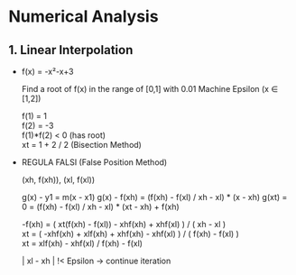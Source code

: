 # Numerical Analysis

## 1. Linear Interpolation

*   f(x) = -x²-x+3 
    
    Find a root of f(x) in the range of [0,1] with 0.01 Machine Epsilon (x ∈ [1,2])  

    f(1) = 1  
    f(2) = -3  
    f(1)*f(2) < 0 (has root)  
    xt = 1 + 2 / 2 (Bisection Method)  

*   REGULA FALSI (False Position Method)  

    (xh, f(xh)), (xl, f(xl))

    g(x) - y1 = m(x - x1)
    g(x) - f(xh) = (f(xh) - f(xl) / xh - xl) * (x - xh)
    g(xt) = 0 = (f(xh) - f(xl) / xh - xl) * (xt - xh) + f(xh)

    -f(xh) = ( xt(f(xh) - f(xl)) - xhf(xh) + xhf(xl) ) / ( xh - xl )  
    xt = ( -xhf(xh) + xlf(xh) + xhf(xh) - xhf(xl) ) / ( f(xh) - f(xl) )  
    xt = xlf(xh) - xhf(xl) / f(xh) - f(xl)
        
    | xl - xh | !< Epsilon   ->   continue iteration